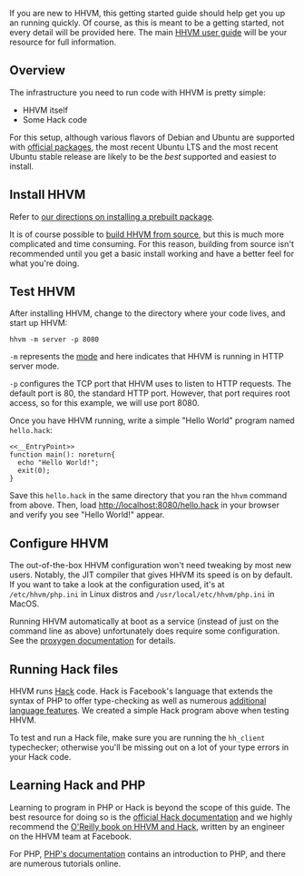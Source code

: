 If you are new to HHVM, this getting started guide should help get you up an running quickly. Of course, as this is meant to be a getting started, not every detail will be provided here. The main [HHVM user guide](..) will be your resource for full information.

## Overview

The infrastructure you need to run code with HHVM is pretty simple:

* HHVM itself
* Some Hack code

For this setup, although various flavors of Debian and Ubuntu are supported with [official packages](../installation/introduction.md#prebuilt-packages), the most recent Ubuntu LTS and the most recent Ubuntu stable release are likely to be the *best* supported and easiest to install.

## Install HHVM

Refer to [our directions on installing a prebuilt package](../installation/introduction.md#prebuilt-packages).

It is of course possible to [build HHVM from source](../installation/building-from-source.md), but this is much more complicated and time consuming. For this reason, building from source isn't recommended until you get a basic install working and have a better feel for what you're doing.

## Test HHVM

After installing HHVM, change to the directory where your code lives, and start up HHVM:

```
hhvm -m server -p 8080
```

`-m` represents the [mode](../basic-usage/introduction.md) and here indicates that HHVM is running in HTTP server mode.

`-p` configures the TCP port that HHVM uses to listen to HTTP requests. The default port is 80, the standard HTTP port. However, that port requires root access, so for this example, we will use port 8080.

Once you have HHVM running, write a simple "Hello World" program named `hello.hack`:

```
<<__EntryPoint>>
function main(): noreturn{
  echo "Hello World!";
  exit(0);
}
```

Save this `hello.hack` in the same directory that you ran the `hhvm` command from above. Then, load [http://localhost:8080/hello.hack](http://localhost:8080/hello.hack) in your browser and verify you see "Hello World!" appear.

## Configure HHVM

The out-of-the-box HHVM configuration won't need tweaking by most new users. Notably, the JIT compiler that gives HHVM its speed is on by default. If you want to take a look at the configuration used, it's at `/etc/hhvm/php.ini` in Linux distros and `/usr/local/etc/hhvm/php.ini` in MacOS.

Running HHVM automatically at boot as a service (instead of just on the command line as above) unfortunately does require some configuration. See the [proxygen documentation](../basic-usage/proxygen) for details.

## Running Hack files

HHVM runs [Hack](/hack/getting-started/getting-started) code. Hack is Facebook's language that extends the syntax of PHP to offer type-checking as well as numerous [additional language features](/hack/). We created a simple Hack program above when testing HHVM.

To test and run a Hack file, make sure you are running the `hh_client` typechecker; otherwise you'll be missing out on a lot of your type errors in your Hack code.

## Learning Hack and PHP

Learning to program in PHP or Hack is beyond the scope of this guide. The best resource for doing so is the [official Hack documentation](/hack/getting-started/getting-started) and we highly recommend the [O'Reilly book on HHVM and Hack](http://www.amazon.com/Hack-HHVM-Programming-Productivity-Breaking/dp/1491920874/), written by an engineer on the HHVM team at Facebook.

For PHP, [PHP's documentation](http://docs.php.net/manual/en/getting-started.php) contains an introduction to PHP, and there are numerous tutorials online.
